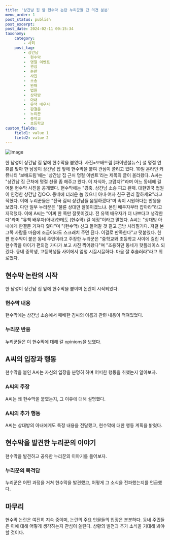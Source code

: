 ```yaml
---
title: '상간남 집 앞 현수막 논란 누리꾼들 간 의견 분분'
menu_order: 1
post_status: publish
post_excerpt: 
post_date: 2024-02-11 00:15:34
taxonomy:
    category:
        - 사회
    post_tag:
        - 상간남
        -  현수막
        -  명절 이벤트
        -  관심
        -  논란
        -  사진
        -  소송
        -  완패
        -  법원
        -  상대방
        -  아내
        -  유책 배우자
        -  판결문
        -  누리꾼
        -  중학교
        -  초등학교
custom_fields:
    field1: value 1
    field2: value 2
---
```


![Image](https://imgnews.pstatic.net/image/014/2024/02/10/0005140777_001_20240210105802852.jpg?type=w647)

한 남성이 상간남 집 앞에 현수막을 붙였다. 사진=보배드림 [파이낸셜뉴스] 설 명절 연휴를 맞아 한 남성이 상간남 집 앞에 현수막을 붙여 관심이 쏠리고 있다. 10일 온라인 커뮤니티 '보배드림'에는 '상간남 집 근처 명절 이벤트'라는 제목의 글이 올라왔다. A씨는 "상간남 집 근처에 명절 선물 좀 해주고 왔다. 이 자식아, 고맙지?"라며 어느 동네에 걸어둔 현수막 사진을 공개했다. 현수막에는 "경축. 상간남 소송 피고 완패. 대한민국 법원이 인정한 상간남 김○○. 동네에 더러운 놈 있으니 아내·여자 친구 관리 잘하세요"라고 적혔다. 이에 누리꾼들은 "전국 김씨 상간남들 움찔하겠다"며 속이 시원하다는 반응을 보였다. 다만 일부 누리꾼은 "불륜 상대만 잘못이겠느냐. 본인 배우자부터 잡아라"라고 지적했다. 이에 A씨는 "어찌 한 쪽만 잘못이겠냐. 전 유책 배우자가 더 나쁘다고 생각한다"라며 "유책 배우자(아내)한테도 (현수막) 걸 예정"이라고 말했다. A씨는 "상대방 아내에게 판결문 가져다 줬다"며 "(현수막) 신고 들어갈 것 같고 금방 사라질거다. 저걸 본 그쪽 사람들 마음에 조금이라도 스크래치 주면 된다. 이걸로 만족한다"고 덧붙였다. 한편 현수막이 붙은 동네 주민이라고 주장한 누리꾼은 "중학교와 초등학교 사이에 걸린 저 현수막을 아이가 편의점 가다가 보고 사진 찍어왔다"며 "조용하던 동네가 핫플레이스 되겠다. 동네 중학생, 고등학생들 사이에서 엄청 시끌시끌하다. 마음 잘 추슬러라"라고 위로했다.
## 현수막 논란의 시작
한 남성이 상간남 집 앞에 현수막을 붙이며 논란이 시작되었다.
### 현수막 내용
현수막에는 상간남 소송에서 패배한 김씨의 이름과 관련 내용이 적혀있었다.
### 누리꾼 반응
누리꾼들은 이 현수막에 대해 갈 opinions을 보였다.
## A씨의 입장과 행동
현수막을 붙인 A씨는 자신의 입장을 분명히 하며 어떠한 행동을 취했는지 알아보자.
### A씨의 주장
A씨는 왜 현수막을 붙였는지, 그 이유에 대해 설명했다.
### A씨의 추가 행동
A씨는 상대방의 아내에게도 특정 내용을 전달했고, 현수막에 대한 행동 계획을 밝혔다.
## 현수막을 발견한 누리꾼의 이야기
현수막을 발견하고 공유한 누리꾼의 이야기를 들어보자.
### 누리꾼의 목격담
누리꾼은 어떤 과정을 거쳐 현수막을 발견했고, 어떻게 그 소식을 전파했는지를 언급했다.
## 마무리
현수막 논란은 여전히 지속 중이며, 논란의 주요 인물들의 입장은 분분하다. 동네 주민들은 이에 대해 어떻게 생각하는지 관심이 쏠린다. 상황의 발전과 추가 소식을 기대해 봐야 할 것이다.
